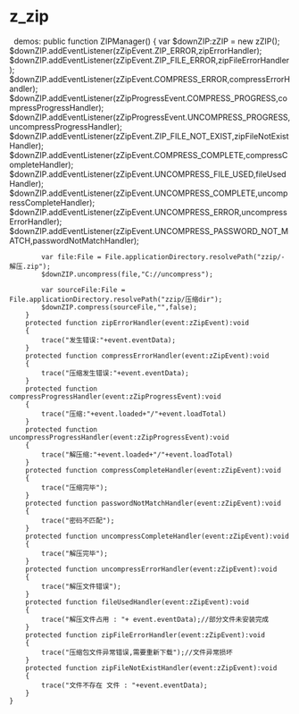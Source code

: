 # z_zip
 
demos:
  public function ZIPManager()
		{
			var $downZIP:zZIP = new zZIP();
			$downZIP.addEventListener(zZipEvent.ZIP_ERROR,zipErrorHandler);
			$downZIP.addEventListener(zZipEvent.ZIP_FILE_ERROR,zipFileErrorHandler);
			$downZIP.addEventListener(zZipEvent.COMPRESS_ERROR,compressErrorHandler);
			$downZIP.addEventListener(zZipProgressEvent.COMPRESS_PROGRESS,compressProgressHandler);
			$downZIP.addEventListener(zZipProgressEvent.UNCOMPRESS_PROGRESS,uncompressProgressHandler);
			$downZIP.addEventListener(zZipEvent.ZIP_FILE_NOT_EXIST,zipFileNotExistHandler);
			$downZIP.addEventListener(zZipEvent.COMPRESS_COMPLETE,compressCompleteHandler);
			$downZIP.addEventListener(zZipEvent.UNCOMPRESS_FILE_USED,fileUsedHandler);
			$downZIP.addEventListener(zZipEvent.UNCOMPRESS_COMPLETE,uncompressCompleteHandler);
			$downZIP.addEventListener(zZipEvent.UNCOMPRESS_ERROR,uncompressErrorHandler);
			$downZIP.addEventListener(zZipEvent.UNCOMPRESS_PASSWORD_NOT_MATCH,passwordNotMatchHandler);
			
			var file:File = File.applicationDirectory.resolvePath("zzip/-解压.zip");
			$downZIP.uncompress(file,"C://uncompress");
			
			var sourceFile:File = File.applicationDirectory.resolvePath("zzip/压缩dir");
			$downZIP.compress(sourceFile,"",false);
		}
		protected function zipErrorHandler(event:zZipEvent):void
		{
			trace("发生错误:"+event.eventData);
		}
		protected function compressErrorHandler(event:zZipEvent):void
		{
			trace("压缩发生错误:"+event.eventData);
		}
		protected function compressProgressHandler(event:zZipProgressEvent):void
		{
			trace("压缩:"+event.loaded+"/"+event.loadTotal)
		}
		protected function uncompressProgressHandler(event:zZipProgressEvent):void
		{
			trace("解压缩:"+event.loaded+"/"+event.loadTotal)
		}
		protected function compressCompleteHandler(event:zZipEvent):void
		{
			trace("压缩完毕");
		}
		protected function passwordNotMatchHandler(event:zZipEvent):void
		{
			trace("密码不匹配");
		}
		protected function uncompressCompleteHandler(event:zZipEvent):void
		{
			trace("解压完毕");
		}
		protected function uncompressErrorHandler(event:zZipEvent):void
		{
			trace("解压文件错误");
		}
		protected function fileUsedHandler(event:zZipEvent):void
		{
			trace("解压文件占用 : "+ event.eventData);//部分文件未安装完成
		}
		protected function zipFileErrorHandler(event:zZipEvent):void
		{
			trace("压缩包文件异常错误,需要重新下载");//文件异常损坏
		}
		protected function zipFileNotExistHandler(event:zZipEvent):void
		{
			trace("文件不存在 文件 : "+event.eventData);
		}
	}
